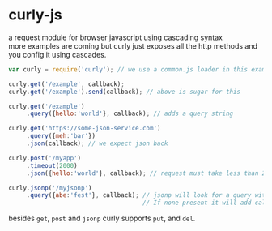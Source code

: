 # curly-js

a request module for browser javascript using cascading syntax  
more examples are coming but curly just exposes all the http methods and you config it using cascades.

``` js
var curly = require('curly'); // we use a common.js loader in this example

curly.get('/example', callback);
curly.get('/example').send(callback); // above is sugar for this

curly.get('/example')
	 .query({hello:'world'}, callback); // adds a query string

curly.get('https://some-json-service.com')
	 .query({meh:'bar'})
	 .json(callback); // we expect json back

curly.post('/myapp')
	 .timeout(2000)
	 .json({hello:'world'}, callback); // request must take less than 2s and we send and expect json

curly.jsonp('/myjsonp')
     .query({abe:'fest'}, callback); // jsonp will look for a query with the format name=? to insert the callback.
                                     // If none present it will add callback=?

```

besides `get`, `post` and `jsonp` curly supports `put`, and `del`.  